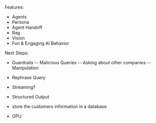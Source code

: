 Features:

- Agents
- Persona
- Agent Handoff
- Rag
- Vision
- Fun & Engaging AI Behavior


Next Steps:
- Guardrails
-- Malicious Queries
-- Asking about other companies
-- Manipulation

- Rephrase Query

- Streaming?

- Structured Output

- store the customers information in a database

- GPU 